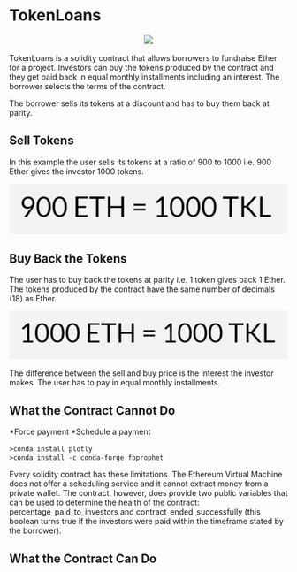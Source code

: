 # TokenLoans

<p align='center'> <img src='images/decentrilized_fiance.jpg'></p>

TokenLoans is a solidity contract that allows borrowers to fundraise Ether for a project. Investors can buy the tokens produced by the contract and they get paid back in equal monthly installments including an interest. The borrower selects the terms of the contract.

The borrower sells its tokens at a discount and has to buy them back at parity. 

## Sell Tokens

In this example the user sells its tokens at a ratio of 900 to 1000 i.e. 900 Ether gives the investor 1000 tokens. 

<p align='left'> <img src='images/discounted_rate.jpg'></p>

## Buy Back the Tokens

The user has to buy back the tokens at parity i.e. 1 token gives back 1 Ether. The tokens produced by the contract have the same number of decimals (18) as Ether.
<p align='left'> <img src='images/parity_rate.jpg'></p>

The difference between the sell and buy price is the interest the investor makes. The user has to pay in equal monthly installments. 

## What the Contract Cannot Do

*Force payment
*Schedule a payment 

```
>conda install plotly
>conda install -c conda-forge fbprophet
```

Every solidity contract has these limitations. The Ethereum Virtual Machine does not offer a scheduling service and it cannot extract money from a private wallet. The contract, however, does provide two public variables that can be used to determine the health of the contract: percentage_paid_to_investors and contract_ended_successfully (this boolean turns true if the investors were paid within the timeframe stated by the borrower).

## What the Contract Can Do


